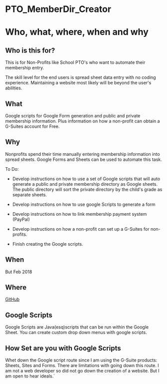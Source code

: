 # PTO_MemberDir_Creator
# Who, what, where, when and why

## Who is this for?
This is for Non-Profits like School PTO's who want to automate their membership entry.  

The skill level for the end users is spread sheet data entry with no coding experience.  Maintaining a website most likely will be beyond the user's abilities.  

## What
Google scripts for Google Form generation and public and private membership information.  Plus information on how a non-profit can obtain a G-Suites account for Free.

## Why
Nonprofits spend their time manually entering membership information into spread sheets.  Google Forms and Sheets can be used to automate this task.  

To Do:

* Develop instructions on how to use a set of Google scripts that will auto generate a public and private membership directory as Google sheets.  The public directory will sort the private directory by the child's grade as separate sheets.  
* Develop instructions on how to use google Scripts to generate a form

* Develop instructions on how to link membership payment system (PayPal)

* Develop instructions on how a non-profit can set up a G-Suites for non-profits.

* Finish creating the Google scripts.

## When
But Feb 2018

## Where
[GitHub](https://github.com/ejboettcher/PTO_MemberDir_Creator)

## Google Scripts
Google Scripts are Java(esq)scripts that can be run within the Google Sheet.  You can create custom drop down menus with google scripts.

## How Set are you with Google Scripts
Whet down the Google script route since I am using the G-Suite products: Sheets, Sites and Forms.  There are limitations with going down this route.  I am not a web developer so did not go down the creation of a website.  But I am open to hear ideals.`
